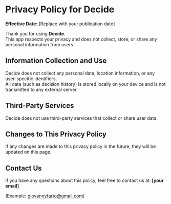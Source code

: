# Privacy Policy for Decide

**Effective Date:** [Replace with your publication date]

Thank you for using **Decide**.  
This app respects your privacy and does not collect, store, or share any personal information from users.

## Information Collection and Use

Decide does not collect any personal data, location information, or any user-specific identifiers.  
All data (such as decision history) is stored locally on your device and is not transmitted to any external server.

## Third-Party Services

Decide does not use third-party services that collect or share user data.

## Changes to This Privacy Policy

If any changes are made to this privacy policy in the future, they will be updated on this page.

## Contact Us

If you have any questions about this policy, feel free to contact us at: **[your email]**

(Example: giovannyfarto@gmail.com)
